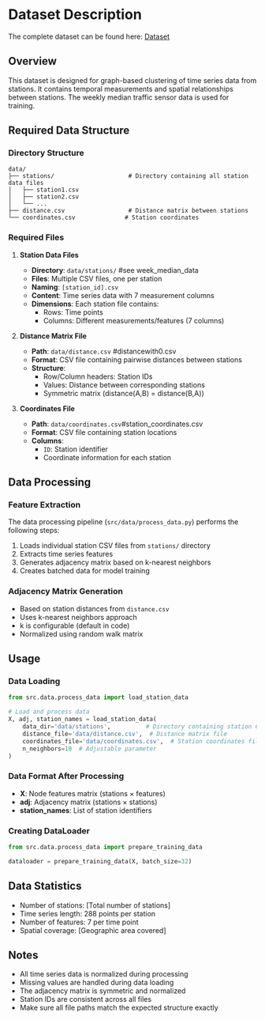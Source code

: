 # Dataset Description

The complete dataset can be found here: [Dataset](https://drive.google.com/drive/folders/1uboZBZwdevcPBgOViv2EEZ6ibdcMJ2U_?usp=drive_link)

## Overview
This dataset is designed for graph-based clustering of time series data from stations. It contains temporal measurements and spatial relationships between stations. The weekly median traffic sensor data is used for training.
## Required Data Structure

### Directory Structure
```
data/
├── stations/                     # Directory containing all station data files
│   ├── station1.csv
│   ├── station2.csv
│   └── ...
├── distance.csv                  # Distance matrix between stations
└── coordinates.csv              # Station coordinates
```

### Required Files

1. **Station Data Files**
   - **Directory**: `data/stations/` #see week_median_data
   - **Files**: Multiple CSV files, one per station
   - **Naming**: `[station_id].csv`
   - **Content**: Time series data with 7 measurement columns
   - **Dimensions**: Each station file contains:
     - Rows: Time points
     - Columns: Different measurements/features (7 columns)

2. **Distance Matrix File**
   - **Path**: `data/distance.csv` #distancewith0.csv
   - **Format**: CSV file containing pairwise distances between stations
   - **Structure**: 
     - Row/Column headers: Station IDs
     - Values: Distance between corresponding stations
     - Symmetric matrix (distance(A,B) = distance(B,A))

3. **Coordinates File**
   - **Path**: `data/coordinates.csv`#station_coordinates.csv
   - **Format**: CSV file containing station locations
   - **Columns**:
     - `ID`: Station identifier
     - Coordinate information for each station

## Data Processing

### Feature Extraction
The data processing pipeline (`src/data/process_data.py`) performs the following steps:
1. Loads individual station CSV files from `stations/` directory
2. Extracts time series features
3. Generates adjacency matrix based on k-nearest neighbors
4. Creates batched data for model training

### Adjacency Matrix Generation
- Based on station distances from `distance.csv`
- Uses k-nearest neighbors approach
- k is configurable (default in code)
- Normalized using random walk matrix

## Usage

### Data Loading
```python
from src.data.process_data import load_station_data

# Load and process data
X, adj, station_names = load_station_data(
    data_dir='data/stations',          # Directory containing station CSV files
    distance_file='data/distance.csv',  # Distance matrix file
    coordinates_file='data/coordinates.csv',  # Station coordinates file
    n_neighbors=10  # Adjustable parameter
)
```

### Data Format After Processing
- **X**: Node features matrix (stations × features)
- **adj**: Adjacency matrix (stations × stations)
- **station_names**: List of station identifiers

### Creating DataLoader
```python
from src.data.process_data import prepare_training_data

dataloader = prepare_training_data(X, batch_size=32)
```

## Data Statistics
- Number of stations: [Total number of stations]
- Time series length: 288 points per station
- Number of features: 7 per time point
- Spatial coverage: [Geographic area covered]

## Notes
- All time series data is normalized during processing
- Missing values are handled during data loading
- The adjacency matrix is symmetric and normalized
- Station IDs are consistent across all files
- Make sure all file paths match the expected structure exactly 
